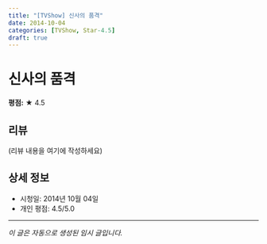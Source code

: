 ```yaml
---
title: "[TVShow] 신사의 품격"
date: 2014-10-04
categories: [TVShow, Star-4.5]
draft: true
---
```


# 신사의 품격

**평점:** ★ 4.5

## 리뷰

(리뷰 내용을 여기에 작성하세요)

## 상세 정보

- 시청일: 2014년 10월 04일
- 개인 평점: 4.5/5.0

---

*이 글은 자동으로 생성된 임시 글입니다.*
